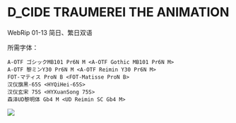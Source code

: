 # D_CIDE TRAUMEREI THE ANIMATION

WebRip 01-13 简日、繁日双语

所需字体：
```
A-OTF ゴシックMB101 Pr6N M <A-OTF Gothic MB101 Pr6N M>
A-OTF 黎ミンY30 Pr6N M <A-OTF Reimin Y30 Pr6N M>
FOT-マティス ProN B <FOT-Matisse ProN B>
汉仪旗黑-65S <HYQiHei-65S>
汉仪玄宋 75S <HYXuanSong 75S>
森泽UD黎明体 Gb4 M <UD Reimin SC Gb4 M>
```

![](https://nekomoe.pages.dev/images/2021-07/D_CIDE.jpg)